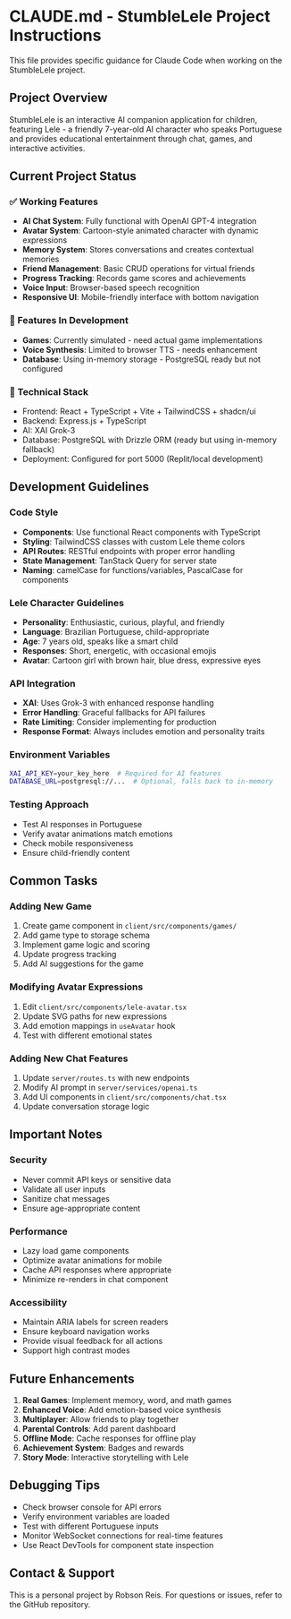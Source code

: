 # CLAUDE.md - StumbleLele Project Instructions

This file provides specific guidance for Claude Code when working on the StumbleLele project.

## Project Overview
StumbleLele is an interactive AI companion application for children, featuring Lele - a friendly 7-year-old AI character who speaks Portuguese and provides educational entertainment through chat, games, and interactive activities.

## Current Project Status

### ✅ Working Features
- **AI Chat System**: Fully functional with OpenAI GPT-4 integration
- **Avatar System**: Cartoon-style animated character with dynamic expressions
- **Memory System**: Stores conversations and creates contextual memories
- **Friend Management**: Basic CRUD operations for virtual friends
- **Progress Tracking**: Records game scores and achievements
- **Voice Input**: Browser-based speech recognition
- **Responsive UI**: Mobile-friendly interface with bottom navigation

### 🚧 Features In Development
- **Games**: Currently simulated - need actual game implementations
- **Voice Synthesis**: Limited to browser TTS - needs enhancement
- **Database**: Using in-memory storage - PostgreSQL ready but not configured

### 🔧 Technical Stack
- Frontend: React + TypeScript + Vite + TailwindCSS + shadcn/ui
- Backend: Express.js + TypeScript
- AI: XAI Grok-3
- Database: PostgreSQL with Drizzle ORM (ready but using in-memory fallback)
- Deployment: Configured for port 5000 (Replit/local development)

## Development Guidelines

### Code Style
- **Components**: Use functional React components with TypeScript
- **Styling**: TailwindCSS classes with custom Lele theme colors
- **API Routes**: RESTful endpoints with proper error handling
- **State Management**: TanStack Query for server state
- **Naming**: camelCase for functions/variables, PascalCase for components

### Lele Character Guidelines
- **Personality**: Enthusiastic, curious, playful, and friendly
- **Language**: Brazilian Portuguese, child-appropriate
- **Age**: 7 years old, speaks like a smart child
- **Responses**: Short, energetic, with occasional emojis
- **Avatar**: Cartoon girl with brown hair, blue dress, expressive eyes

### API Integration
- **XAI**: Uses Grok-3 with enhanced response handling
- **Error Handling**: Graceful fallbacks for API failures
- **Rate Limiting**: Consider implementing for production
- **Response Format**: Always includes emotion and personality traits

### Environment Variables
```bash
XAI_API_KEY=your_key_here  # Required for AI features
DATABASE_URL=postgresql://...  # Optional, falls back to in-memory
```

### Testing Approach
- Test AI responses in Portuguese
- Verify avatar animations match emotions
- Check mobile responsiveness
- Ensure child-friendly content

## Common Tasks

### Adding New Game
1. Create game component in `client/src/components/games/`
2. Add game type to storage schema
3. Implement game logic and scoring
4. Update progress tracking
5. Add AI suggestions for the game

### Modifying Avatar Expressions
1. Edit `client/src/components/lele-avatar.tsx`
2. Update SVG paths for new expressions
3. Add emotion mappings in `useAvatar` hook
4. Test with different emotional states

### Adding New Chat Features
1. Update `server/routes.ts` with new endpoints
2. Modify AI prompt in `server/services/openai.ts`
3. Add UI components in `client/src/components/chat.tsx`
4. Update conversation storage logic

## Important Notes

### Security
- Never commit API keys or sensitive data
- Validate all user inputs
- Sanitize chat messages
- Ensure age-appropriate content

### Performance
- Lazy load game components
- Optimize avatar animations for mobile
- Cache API responses where appropriate
- Minimize re-renders in chat component

### Accessibility
- Maintain ARIA labels for screen readers
- Ensure keyboard navigation works
- Provide visual feedback for all actions
- Support high contrast modes

## Future Enhancements
1. **Real Games**: Implement memory, word, and math games
2. **Enhanced Voice**: Add emotion-based voice synthesis
3. **Multiplayer**: Allow friends to play together
4. **Parental Controls**: Add parent dashboard
5. **Offline Mode**: Cache responses for offline play
6. **Achievement System**: Badges and rewards
7. **Story Mode**: Interactive storytelling with Lele

## Debugging Tips
- Check browser console for API errors
- Verify environment variables are loaded
- Test with different Portuguese inputs
- Monitor WebSocket connections for real-time features
- Use React DevTools for component state inspection

## Contact & Support
This is a personal project by Robson Reis. For questions or issues, refer to the GitHub repository.